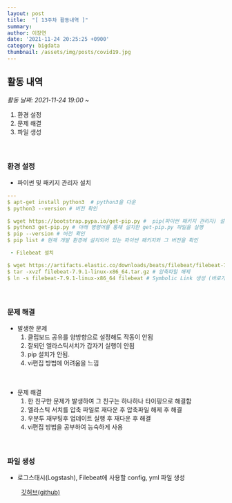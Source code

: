 ```yaml
---
layout: post
title:  "[ 13주차 활동내역 ]"
summary:
author: 이장연
date: '2021-11-24 20:25:25 +0900'
category: bigdata
thumbnail: /assets/img/posts/covid19.jpg
---
```

## **활동 내역**

 _활동 날짜: 2021-11-24 19:00 ~_
 
1. 환경 설정
2. 문제 해결
3. 파일 생성

　

### **환경 설정**

 - 파이썬 및 패키지 관리자 설치

```yml
---
$ apt-get install python3  # python3을 다운
$ python3 --version # 버전 확인

$ wget https://bootstrap.pypa.io/get-pip.py #  pip(파이썬 패키지 관리자) 설치
$ python3 get-pip.py # 아래 명령어를 통해 설치한 get-pip.py 파일을 실행
$ pip --version # 버전 확인
$ pip list # 현재 개발 환경에 설치되어 있는 파이썬 패키지와 그 버전을 확인

 - Filebeat 설치

$ wget https://artifacts.elastic.co/downloads/beats/filebeat/filebeat-7.9.1-linux-x86_64.tar.gz # Filebeat 다운
$ tar -xvzf filebeat-7.9.1-linux-x86_64.tar.gz # 압축파일 해제
$ ln -s filebeat-7.9.1-linux-x86_64 filebeat # Symbolic Link 생성 (바로가기)
```

　

### **문제 해결**

* 발생한 문제
  1. 클립보드 공유를 양방향으로 설정해도 작동이 안됨
  2. 잘되던 엘라스틱서치가 갑자기 실행이 안됨
  3. pip 설치가 안됨.
  4. vi편집 방법에 어려움을 느낌

　

* 문제 해결
  1. 한 친구만 문제가 발생하여 그 친구는 하나하나 타이핑으로 해결함
  2. 엘라스틱 서치를 압축 파일로 재다운 후 압축파일 해제 후 해결
  3. 우분투 재부팅후 업데이트 실행 후 재다운 후 해결
  4. vi편집 방법을 공부하여 능숙하게 사용

　

### **파일 생성**

- 로그스태시(Logstash), Filebeat에 사용할 config, yml 파일 생성 

　　<span style="color:GOLD"> [깃허브(github)](https://github.com/Suyoung-Jeon/finaltest) </span>